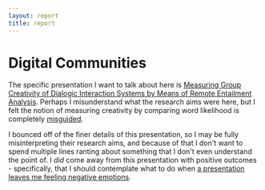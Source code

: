 ```yaml
---
layout: report
title: report
---
```


# Digital Communities
The specific presentation I want to talk about here is [Measuring Group Creativity of Dialogic Interaction Systems by Means of Remote Entailment Analysis](https://dl.acm.org/doi/10.1145/3648188.3675140). Perhaps I misunderstand what the research aims were here, but I felt the notion of measuring creativity by comparing word likelihood is completely [misguided](authoring#authoring-educational-hypercomics-assisted-by-large-language-models).

I bounced off of the finer details of this presentation, so I may be fully misinterpreting their research aims, and because of that I don't want to spend multiple lines ranting about something that I don't even understand the point of. I *did* come away from this presentation with positive outcomes - specifically, that I should contemplate what to do when [a presentation leaves me feeling negative emotions](../takeaways#how-do-you-respond-to-strong-negative-feelings-about-a-presentation).